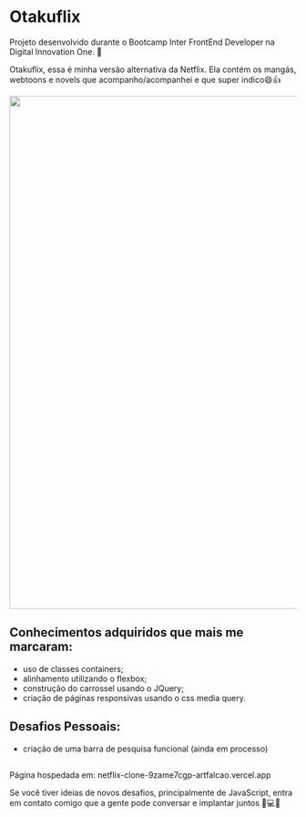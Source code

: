# Otakuflix
Projeto desenvolvido durante o Bootcamp Inter FrontEnd Developer na Digital Innovation One. 🚀

Otakuflix, essa é minha versão alternativa da Netflix. Ela contém os mangás, webtoons e novels que acompanho/acompanhei e que super indico😄👍
<div>
  <img src="https://user-images.githubusercontent.com/95629281/156940939-98def207-dcab-4770-8a52-20511d9de1f7.PNG" width="900px" />
</div>

## Conhecimentos adquiridos que mais me marcaram:
- uso de classes containers;
- alinhamento utilizando o flexbox;
- construção do carrossel usando o JQuery;
- criação de páginas responsivas usando o css media query.

## Desafios Pessoais:
- criação de uma barra de pesquisa funcional (ainda em processo)

##

Página hospedada em: netflix-clone-9zame7cgp-artfalcao.vercel.app

Se você tiver ideias de novos desafios, principalmente de JavaScript, entra em contato comigo que a gente pode conversar e implantar juntos 🚀💻😄
